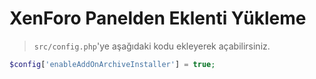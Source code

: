 # XenForo Panelden Eklenti Yükleme
> `src/config.php`'ye aşağıdaki kodu ekleyerek açabilirsiniz.
```php
$config['enableAddOnArchiveInstaller'] = true;
```
